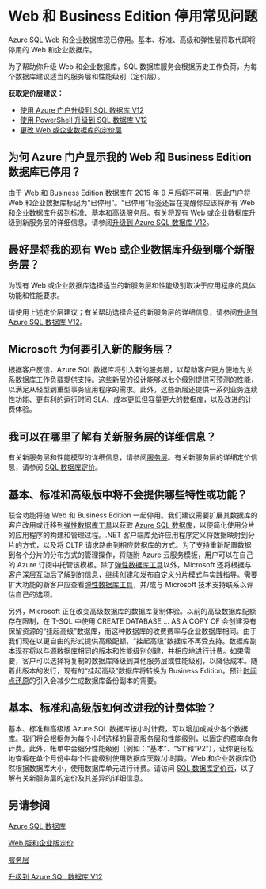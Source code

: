 <properties
   pageTitle="Azure SQL 数据库 Web 和 Business Edition 版停用常见问题 | Azure"
   description="了解 Azure SQL Web 和企业数据库何时停用，并了解新服务层的特性和功能。"
   services="sql-database"
   documentationCenter="na"
   authors="stevestein"
   manager="jhubbard"
   editor="monicar" />
<tags
   ms.service="sql-database"
   ms.date="08/08/2016"
   wacn.date="06/02/2016" />

# Web 和 Business Edition 停用常见问题

Azure SQL Web 和企业数据库现已停用。基本、标准、高级和弹性层将取代即将停用的 Web 和企业数据库。

为了帮助你升级 Web 和企业数据库，SQL 数据库服务会根据历史工作负荷，为每个数据库建议适当的服务层和性能级别（定价层）。

**获取定价层建议：**

- [使用 Azure 门户升级到 SQL 数据库 V12](/documentation/articles/sql-database-upgrade-server-portal/)
- [使用 PowerShell 升级到 SQL 数据库 V12](/documentation/articles/sql-database-upgrade-server-powershell/)
- [更改 Web 或企业数据库的定价层](/documentation/articles/sql-database-service-tier-advisor/)



## 为何 Azure 门户显示我的 Web 和 Business Edition 数据库已停用？

由于 Web 和 Business Edition 数据库在 2015 年 9 月后将不可用，因此门户将 Web 和企业数据库标记为“已停用”。“已停用”标签还旨在提醒你应该将所有 Web 和企业数据库升级到标准、基本和高级服务层。有关将现有 Web 或企业数据库升级到新服务层的详细信息，请参阅[升级到 Azure SQL 数据库 V12](/documentation/articles/sql-database-upgrade-server-portal/)。

## 最好是将我的现有 Web 或企业数据库升级到哪个新服务层？

为现有 Web 或企业数据库选择适当的新服务层和性能级别取决于应用程序的具体功能和性能要求。

请使用上述定价层建议；有关帮助选择合适的新服务层的详细信息，请参阅[升级到 Azure SQL 数据库 V12](/documentation/articles/sql-database-upgrade-server-portal/)。

## Microsoft 为何要引入新的服务层？

根据客户反馈，Azure SQL 数据库将引入新的服务层，以帮助客户更方便地为关系数据库工作负载提供支持。这些新层的设计能够以七个级别提供可预测的性能，以满足从轻型到重型事务应用程序的需求。此外，这些新层还提供一系列业务连续性功能、更有利的运行时间 SLA、成本更低但容量更大的数据库，以及改进的计费体验。

## 我可以在哪里了解有关新服务层的详细信息？

有关新服务层和性能模型的详细信息，请参阅[服务层](/documentation/articles/sql-database-service-tiers/)。有关新服务层的详细定价信息，请参阅 [SQL 数据库定价](/pricing/details/sql-database/)。

## 基本、标准和高级版中将不会提供哪些特性或功能？

联合功能将随 Web 和 Business Edition 一起停用。我们建议需要扩展其数据库的客户改用或迁移到[弹性数据库工具](/documentation/articles/sql-database-elastic-scale-get-started/)以获取 [Azure SQL 数据库](/documentation/articles/sql-database-elastic-scale-get-started/)，以便简化使用分片的应用程序的构建和管理过程。.NET 客户端库允许应用程序定义将数据映射到分片的方式，以及将 OLTP 请求路由到相应数据库的方式。为了支持重新配置数据到各个分片的分布方式的管理操作，将随附 Azure 云服务模板，用户可以在自己的 Azure 订阅中托管该模板。除了[弹性数据库工具](/documentation/articles/sql-database-elastic-scale-get-started/)以外，Microsoft 还将根据与客户深层互动后了解到的信息，继续创建和发布[自定义分片模式与实践指导](https://msdn.microsoft.com/zh-cn/library/azure/dn764977.aspx)。需要扩大功能的新客户应查看[弹性数据库工具](/documentation/articles/sql-database-elastic-scale-get-started/)，并/或与 Microsoft 技术支持联系以评估自己的选项。

另外，Microsoft 正在改变高级数据库的数据库复制体验。以前的高级数据库配额存在限制，在 T-SQL 中使用 CREATE DATABASE … AS A COPY OF 会创建没有保留资源的“挂起高级”数据库，而这种数据库的收费费率与企业数据库相同。由于我们现在以更自由的形式提供高级配额，“挂起高级”数据库不再受支持。数据库副本现在将以与源数据库相同的版本和性能级别创建，并相应地进行计费。如果需要，客户可以选择将复制的数据库降级到其他服务层或性能级别，以降低成本。随着此版本的发行，现有的“挂起高级”数据库将转换为 Business Edition。预计[时间点还原](/documentation/articles/sql-database-recovery-using-backups/#point-in-time-restore)的引入会减少生成数据库备份副本的需要。

## 基本、标准和高级版如何改进我的计费体验？

基本、标准和高级版 Azure SQL 数据库按小时计费，可以增加或减少各个数据库。我们将会根据你为每个小时选择的最高服务层和性能级别，以固定的费率向你计费。此外，帐单中会细分性能级别（例如：“基本”、“S1”和“P2”），让你更轻松地查看在单个月份中每个性能级别使用数据库天数/小时数。Web 和企业数据库仍然根据数据库大小，使用数据库单元进行计费。请访问 [SQL 数据库定价页](/pricing/details/sql-database/)，以了解有关新服务层的定价及其差异的详细信息。


## 另请参阅

[Azure SQL 数据库](/documentation/services/sql-databases)

[Web 版和企业版定价](/pricing/details/sql-database//web-business)

[服务层](/documentation/articles/sql-database-service-tiers/)

[升级到 Azure SQL 数据库 V12](/documentation/articles/sql-database-upgrade-server-portal/)

<!---HONumber=Mooncake_0919_2016-->